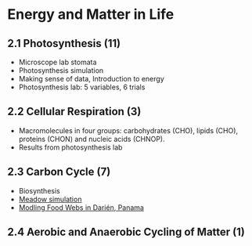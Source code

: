 # Energy and Matter in Life

## 2.1 Photosynthesis (11)

- Microscope lab stomata
- Photosynthesis simulation
- Making sense of data, Introduction to energy
- Photosynthesis lab: 5 variables, 6 trials


## 2.2 Cellular Respiration (3)

- Macromolecules in four groups: carbohydrates (CHO), lipids (CHO), proteins (CHON) and nucleic acids (CHNOP).
- Results from photosynthesis lab

## 2.3 Carbon Cycle (7)

- Biosynthesis
- [Meadow simulation](http://douglasanimation.com/CarbonTIME/)
- [Modling Food Webs in Darién, Panama](https://www.biointeractive.org/classroom-resources/modeling-food-webs-darin-panama)

## 2.4 Aerobic and Anaerobic Cycling of Matter (1)

